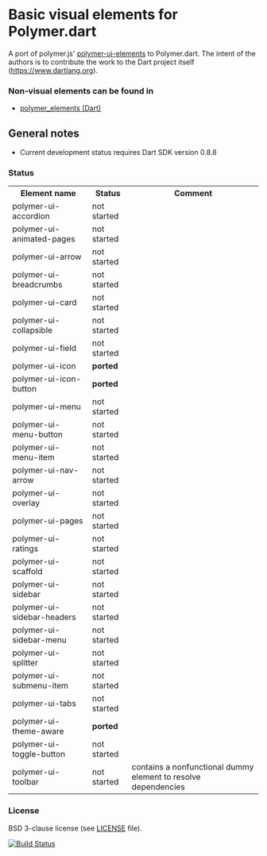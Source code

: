 # Basic visual elements for Polymer.dart

A port of polymer.js' [polymer-ui-elements](https://github.com/Polymer/polymer-ui-elements) to Polymer.dart.
The intent of the authors is to contribute the work to the Dart project itself (https://www.dartlang.org).

### Non-visual elements can be found in
* [polymer_elements (Dart)](https://github.com/ErikGrimes/polymer_elements)

## General notes

* Current development status requires Dart SDK version 0.8.8

### Status

<table>
  <tr>
    <th>Element name</th><th>Status</th><th>Comment</th> </tr>
  </tr>
  <tr>    <td>polymer-ui-accordion</td>       <td>not started</td>   <td> </td>    </tr>
  <tr>    <td>polymer-ui-animated-pages</td>  <td>not started</td>   <td> </td>    </tr>
  <tr>    <td>polymer-ui-arrow</td>           <td>not started</td>   <td> </td>    </tr>
  <tr>    <td>polymer-ui-breadcrumbs</td>     <td>not started</td>   <td> </td>    </tr>
  <tr>    <td>polymer-ui-card</td>            <td>not started</td>   <td> </td>    </tr>
  <tr>    <td>polymer-ui-collapsible</td>     <td>not started</td>   <td> </td>    </tr>
  <tr>    <td>polymer-ui-field</td>           <td>not started</td>   <td> </td>    </tr>
  <tr>    <td>polymer-ui-icon</td>            <td><strong>ported<strong></td>   <td> </td>    </tr>
  <tr>    <td>polymer-ui-icon-button</td>     <td><strong>ported<strong></td>   <td> </td>    </tr>
  <tr>    <td>polymer-ui-menu</td>            <td>not started</td>   <td> </td>    </tr>
  <tr>    <td>polymer-ui-menu-button</td>     <td>not started</td>   <td> </td>    </tr>
  <tr>    <td>polymer-ui-menu-item</td>       <td>not started</td>   <td> </td>    </tr>
  <tr>    <td>polymer-ui-nav-arrow</td>       <td>not started</td>   <td> </td>    </tr>
  <tr>    <td>polymer-ui-overlay</td>         <td>not started</td>   <td> </td>    </tr>
  <tr>    <td>polymer-ui-pages</td>           <td>not started</td>   <td> </td>    </tr>
  <tr>    <td>polymer-ui-ratings</td>         <td>not started</td>   <td> </td>    </tr>
  <tr>    <td>polymer-ui-scaffold</td>        <td>not started</td>   <td> </td>    </tr>
  <tr>    <td>polymer-ui-sidebar</td>         <td>not started</td>   <td> </td>    </tr>
  <tr>    <td>polymer-ui-sidebar-headers</td> <td>not started</td>   <td> </td>    </tr>
  <tr>    <td>polymer-ui-sidebar-menu</td>    <td>not started</td>   <td> </td>    </tr>
  <tr>    <td>polymer-ui-splitter</td>        <td>not started</td>   <td> </td>    </tr>
  <tr>    <td>polymer-ui-submenu-item</td>    <td>not started</td>   <td> </td>    </tr>
  <tr>    <td>polymer-ui-tabs</td>            <td>not started</td>   <td> </td>    </tr>
  <tr>    <td>polymer-ui-theme-aware</td>     <td><strong>ported<strong></td>   <td> </td>    </tr>
  <tr>    <td>polymer-ui-toggle-button</td>   <td>not started</td>   <td> </td>    </tr>
  <tr>    <td>polymer-ui-toolbar</td>         <td>not started</td>   <td>contains a nonfunctional dummy element to resolve dependencies</td>    </tr>

</table>

### License
BSD 3-clause license (see [LICENSE](https://github.com/ErikGrimes/polymer-ui_elements/blob/master/LICENSE) file).

[![Build Status](https://drone.io/github.com/ErikGrimes/polymer-ui-elements/status.png)](https://drone.io/github.com/ErikGrimes/polymer-ui-elements/latest)


